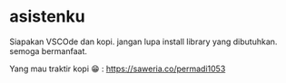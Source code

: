 # asistenku

Siapakan VSCOde dan kopi.
jangan lupa install library yang dibutuhkan.
semoga bermanfaat.

Yang mau traktir kopi 😁 : https://saweria.co/permadi1053
